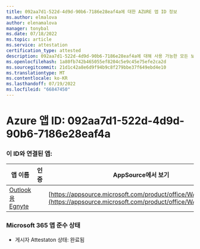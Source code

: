 ```yaml
---
title: 092aa7d1-522d-4d9d-90b6-7186e28eaf4a에 대한 AZURE 앱 ID 정보
ms.author: elmalova
author: elenamalova
manager: tonybal
ms.date: 07/18/2022
ms.topic: article
ms.service: attestation
certification_type: attested
description: 092aa7d1-522d-4d9d-90b6-7186e28eaf4a에 대해 사용 가능한 모든 보안 및 규정 준수 정보입니다.
ms.openlocfilehash: 1a80fb742b465055ef8204c5e9c45e75efe2ca2d
ms.sourcegitcommit: 21d1c42a8e6d9f94b9c8f279bbe37f649ebd4e10
ms.translationtype: MT
ms.contentlocale: ko-KR
ms.lasthandoff: 07/19/2022
ms.locfileid: "66847450"
---
```

# <a name="azure-app-id-092aa7d1-522d-4d9d-90b6-7186e28eaf4a"></a>Azure 앱 ID: 092aa7d1-522d-4d9d-90b6-7186e28eaf4a


### <a name="apps-associated-with-this-id"></a>이 ID와 연결된 앱:
| **앱 이름** | **인증** | **AppSource에서 보기** |
|--------------|---------------|-----------------------|
| [Outlook용 Egnyte](../forward/WA200004177.md) |  | [https://appsource.microsoft.com/product/office/WA200004177](https://appsource.microsoft.com/product/office/WA200004177) |

### <a name="microsoft-365-app-compliance-status"></a>Microsoft 365 앱 준수 상태
- 게시자 Attestaton 상태: 완료됨
